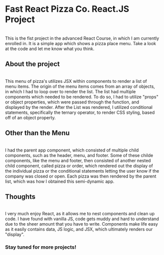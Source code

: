 # Fast React Pizza Co. React.JS Project
<br>
This is the fist project in the advanced React Course, in which I am currently enrolled in. It is a simple app which shows a pizza place menu. Take a look at the code and let me know what you think.

## About the project
<br>
This menu of pizza's utilizes JSX within components to render a list of menu items. The origin of the menu items comes from an array of objects, in which I had to loop over to render the list. The list had multiple components which needed to be rendered. To do so, I had to utilize "props" or object properties, which were passed through the function, and displayed by the render. After the List was rendered, I utilized conditional statements, specifically the ternary operator, to render CSS styling, based off of an object property.

## Other than the Menu
<br>
I had the parent app component, which consisted of multiple child components, such as the header, menu, and footer. Some of these childe components, like the menu and footer, then consisted of another nested child component, called pizza or order, which rendered out the display of the individual pizza or the conditional statements letting the user know if the company was closed or open. Each pizza was then rendered by the parent list, which was how I obtained this semi-dynamic app.

## Thoughts
<br>
I very much enjoy React, as it allows me to nest components and clean up code. I have found with vanilla JS, code gets muddy and hard to understand due to the sheer amount that you have to write. Components make life easy as it easily contains data, JS logic, and JSX, which ultimately renders our "display". 

### Stay tuned for more projects!
